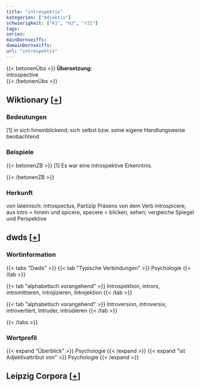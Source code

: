 ```yaml
---
title: "introspektiv"
kategorien: ["Adjektiv"]
schwierigkeit: ["k1", "h2", "r21"]
tags:
series:
mainDornseiffs:
domainDornseiffs:
url: "introspektiv"
---
```


{{< betonenÜbs >}}
**Übersetzung:**  
introspective  
{{< /betonenÜbs >}}

## Wiktionary [[+](https://de.wiktionary.org/wiki/introspektiv)]

### Bedeutungen
[1] in sich hineinblickend; sich selbst bzw. seine eigene Handlungsweise beobachtend  

### Beispiele
{{< betonenZB >}}
[1] Es war eine introspektive Erkenntnis.  

{{< /betonenZB >}}
### Herkunft
von lateinisch: introspectus, Partizip Präsens von dem Verb introspicere; aus intro = hinein und spicere, specere  = blicken, sehen; vergleiche Spiegel und Perspektive  



## dwds [[+](https://www.dwds.de/wb/introspektiv)]

### Wortinformation
{{< tabs "Dwds" >}}
{{< tab "Typische Verbindungen" >}}
Psychologie
{{< /tab >}}

{{< tab "alphabetisch vorangehend" >}}
Introspektion, intrors, intromittieren, introjizieren, Introjektion
{{< /tab >}}

{{< tab "alphabetisch vorangehend" >}}
Introversion, introversiv, introvertiert, Intruder, intrudieren
{{< /tab >}}

{{< /tabs >}}

### Wortprofil
{{< expand "Überblick" >}} Psychologie {{< /expand >}}
{{< expand "ist Adjektivattribut von" >}} Psychologie {{< /expand >}}

## Leipzig Corpora [[+](https://corpora.uni-leipzig.de/en/res?word=introspektiv&corpusId=deu_newscrawl-public_2018)]

